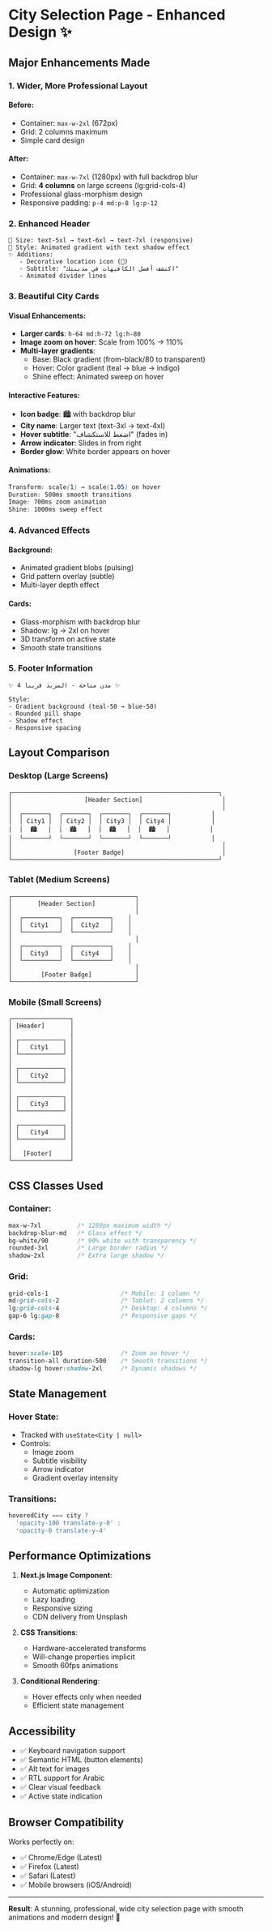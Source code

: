 # City Selection Page - Enhanced Design ✨

## Major Enhancements Made

### 1. **Wider, More Professional Layout**

#### Before:
- Container: `max-w-2xl` (672px)
- Grid: 2 columns maximum
- Simple card design

#### After:
- Container: `max-w-7xl` (1280px) with full backdrop blur
- Grid: **4 columns** on large screens (lg:grid-cols-4)
- Professional glass-morphism design
- Responsive padding: `p-4 md:p-8 lg:p-12`

### 2. **Enhanced Header**

```
📐 Size: text-5xl → text-6xl → text-7xl (responsive)
🎨 Style: Animated gradient with text shadow effect
✨ Additions:
   - Decorative location icon (📍)
   - Subtitle: "اكتشف أفضل الكافيهات في مدينتك"
   - Animated divider lines
```

### 3. **Beautiful City Cards**

#### Visual Enhancements:
- **Larger cards**: `h-64 md:h-72 lg:h-80`
- **Image zoom on hover**: Scale from 100% → 110%
- **Multi-layer gradients**:
  - Base: Black gradient (from-black/80 to transparent)
  - Hover: Color gradient (teal → blue → indigo)
  - Shine effect: Animated sweep on hover

#### Interactive Features:
- **Icon badge**: 🏙️ with backdrop blur
- **City name**: Larger text (text-3xl → text-4xl)
- **Hover subtitle**: "اضغط للاستكشاف" (fades in)
- **Arrow indicator**: Slides in from right
- **Border glow**: White border appears on hover

#### Animations:
```css
Transform: scale(1) → scale(1.05) on hover
Duration: 500ms smooth transitions
Image: 700ms zoom animation
Shine: 1000ms sweep effect
```

### 4. **Advanced Effects**

#### Background:
- Animated gradient blobs (pulsing)
- Grid pattern overlay (subtle)
- Multi-layer depth effect

#### Cards:
- Glass-morphism with backdrop blur
- Shadow: lg → 2xl on hover
- 3D transform on active state
- Smooth state transitions

### 5. **Footer Information**

```
✨ 4 مدن متاحة - المزيد قريباً ✨

Style:
- Gradient background (teal-50 → blue-50)
- Rounded pill shape
- Shadow effect
- Responsive spacing
```

## Layout Comparison

### Desktop (Large Screens)
```
┌─────────────────────────────────────────────────────────┐
│                    [Header Section]                      │
│                                                          │
│  ┌───────┐  ┌───────┐  ┌───────┐  ┌───────┐           │
│  │ City1 │  │ City2 │  │ City3 │  │ City4 │           │
│  │  🏙️   │  │  🏙️   │  │  🏙️   │  │  🏙️   │           │
│  └───────┘  └───────┘  └───────┘  └───────┘           │
│                                                          │
│                 [Footer Badge]                           │
└─────────────────────────────────────────────────────────┘
```

### Tablet (Medium Screens)
```
┌──────────────────────────────────┐
│       [Header Section]           │
│                                  │
│  ┌──────────┐  ┌──────────┐    │
│  │  City1   │  │  City2   │    │
│  └──────────┘  └──────────┘    │
│                                  │
│  ┌──────────┐  ┌──────────┐    │
│  │  City3   │  │  City4   │    │
│  └──────────┘  └──────────┘    │
│                                  │
│        [Footer Badge]            │
└──────────────────────────────────┘
```

### Mobile (Small Screens)
```
┌────────────────┐
│ [Header]       │
│                │
│ ┌────────────┐ │
│ │   City1    │ │
│ └────────────┘ │
│                │
│ ┌────────────┐ │
│ │   City2    │ │
│ └────────────┘ │
│                │
│ ┌────────────┐ │
│ │   City3    │ │
│ └────────────┘ │
│                │
│ ┌────────────┐ │
│ │   City4    │ │
│ └────────────┘ │
│                │
│   [Footer]     │
└────────────────┘
```

## CSS Classes Used

### Container:
```css
max-w-7xl          /* 1280px maximum width */
backdrop-blur-md   /* Glass effect */
bg-white/90        /* 90% white with transparency */
rounded-3xl        /* Large border radius */
shadow-2xl         /* Extra large shadow */
```

### Grid:
```css
grid-cols-1                    /* Mobile: 1 column */
md:grid-cols-2                 /* Tablet: 2 columns */
lg:grid-cols-4                 /* Desktop: 4 columns */
gap-6 lg:gap-8                 /* Responsive gaps */
```

### Cards:
```css
hover:scale-105                /* Zoom on hover */
transition-all duration-500    /* Smooth transitions */
shadow-lg hover:shadow-2xl     /* Dynamic shadows */
```

## State Management

### Hover State:
- Tracked with `useState<City | null>`
- Controls:
  - Image zoom
  - Subtitle visibility
  - Arrow indicator
  - Gradient overlay intensity

### Transitions:
```typescript
hoveredCity === city ? 
  'opacity-100 translate-y-0' : 
  'opacity-0 translate-y-4'
```

## Performance Optimizations

1. **Next.js Image Component**:
   - Automatic optimization
   - Lazy loading
   - Responsive sizing
   - CDN delivery from Unsplash

2. **CSS Transitions**:
   - Hardware-accelerated transforms
   - Will-change properties implicit
   - Smooth 60fps animations

3. **Conditional Rendering**:
   - Hover effects only when needed
   - Efficient state management

## Accessibility

- ✅ Keyboard navigation support
- ✅ Semantic HTML (button elements)
- ✅ Alt text for images
- ✅ RTL support for Arabic
- ✅ Clear visual feedback
- ✅ Active state indication

## Browser Compatibility

Works perfectly on:
- ✅ Chrome/Edge (Latest)
- ✅ Firefox (Latest)
- ✅ Safari (Latest)
- ✅ Mobile browsers (iOS/Android)

---

**Result**: A stunning, professional, wide city selection page with smooth animations and modern design! 🎉
